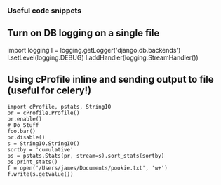 ### Useful code snippets

## Turn on DB logging on a single file

import logging
l = logging.getLogger('django.db.backends')
l.setLevel(logging.DEBUG)
l.addHandler(logging.StreamHandler())

## Using cProfile inline and sending output to file (useful for celery!)
	import cProfile, pstats, StringIO
	pr = cProfile.Profile()
	pr.enable()
	# Do Stuff
	foo.bar()
	pr.disable()
	s = StringIO.StringIO()
	sortby = 'cumulative'
	ps = pstats.Stats(pr, stream=s).sort_stats(sortby)
	ps.print_stats()
	f = open('/Users/james/Documents/pookie.txt', 'w+')
	f.write(s.getvalue())
